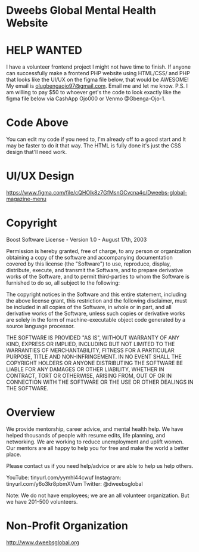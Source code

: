 # Dweebs Global Mental Health Website
# HELP WANTED
I have a volunteer frontend project I might not have time to finish. If anyone can successfully make a frontend PHP website using HTML/CSS/ and PHP that looks like the UI/UX on the figma file below, that would be AWESOME! My email is olugbengaojo97@gmail.com. Email me and let me know. P.S. I am willing to pay $50 to whoever get's the code to look exactly like the figma file below via CashApp Ojo000 or Venmo @Gbenga-Ojo-1. 

# Code Above

You can edit my code if you need to, I'm already off to a good start and It may be faster to do it that way. The HTML is fully done it's just the CSS design that'll need work.

# UI/UX Design
https://www.figma.com/file/cQHOlk8z7GfMsnGCvcna4c/Dweebs-global-magazine-menu

# Copyright

Boost Software License - Version 1.0 - August 17th, 2003

Permission is hereby granted, free of charge, to any person or organization
obtaining a copy of the software and accompanying documentation covered by
this license (the "Software") to use, reproduce, display, distribute,
execute, and transmit the Software, and to prepare derivative works of the
Software, and to permit third-parties to whom the Software is furnished to
do so, all subject to the following:

The copyright notices in the Software and this entire statement, including
the above license grant, this restriction and the following disclaimer,
must be included in all copies of the Software, in whole or in part, and
all derivative works of the Software, unless such copies or derivative
works are solely in the form of machine-executable object code generated by
a source language processor.

THE SOFTWARE IS PROVIDED "AS IS", WITHOUT WARRANTY OF ANY KIND, EXPRESS OR
IMPLIED, INCLUDING BUT NOT LIMITED TO THE WARRANTIES OF MERCHANTABILITY,
FITNESS FOR A PARTICULAR PURPOSE, TITLE AND NON-INFRINGEMENT. IN NO EVENT
SHALL THE COPYRIGHT HOLDERS OR ANYONE DISTRIBUTING THE SOFTWARE BE LIABLE
FOR ANY DAMAGES OR OTHER LIABILITY, WHETHER IN CONTRACT, TORT OR OTHERWISE,
ARISING FROM, OUT OF OR IN CONNECTION WITH THE SOFTWARE OR THE USE OR OTHER
DEALINGS IN THE SOFTWARE.

# Overview

We provide mentorship, career advice, and mental health help. We have helped thousands of people with resume edits, life planning, and networking. We are working to reduce unemployment and uplift women. Our mentors are all happy to help you for free and make the world a better place. 

Please contact us if you need help/advice or are able to help us help others.

YouTube: tinyurl.com/yymhl44cwuf 
Instagram: tinyurl.com/y6o3kr8pbmXVum
Twitter: @dweebsglobal

Note: We do not have employees; we are an all volunteer organization. But we have 201-500 volunteers.

# Non-Profit Organization
http://www.dweebsglobal.org
